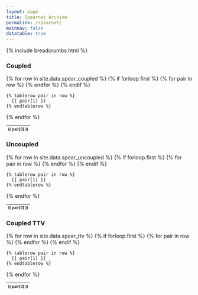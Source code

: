 ```yaml
---
layout: page
title: Spearnet Archive
permalink: /spearnet/
mainnav: false
datatable: true
---
```

{% include breadcrumbs.html %}

<script>
$(document).ready(function(){

    $('table.display').DataTable( {
        paging: true,
        stateSave: true,
        searching: true,
        scrollX: 5
    }
        );
});
</script>

### Coupled 

<table class="display" style="font-size:10px;">
  {% for row in site.data.spear_coupled %}
    {% if forloop.first %}
    <thead>
    <tr>
      {% for pair in row %}
        <th>{{ pair[0] }}</th>
      {% endfor %}
    </tr>
    </thead>
    {% endif %}

    {% tablerow pair in row %}
      {{ pair[1] }}
    {% endtablerow %}
  {% endfor %}
</table>

### Uncoupled

<table class="display" style="font-size:10px;">
  {% for row in site.data.spear_uncoupled %}
    {% if forloop.first %}
    <thead>
    <tr>
      {% for pair in row %}
        <th>{{ pair[0] }}</th>
      {% endfor %}
    </tr>
    </thead>
    {% endif %}

    {% tablerow pair in row %}
      {{ pair[1] }}
    {% endtablerow %}
  {% endfor %}
</table>

### Coupled TTV

<table class="display" style="font-size:10px;">
  {% for row in site.data.spear_ttv %}
    {% if forloop.first %}
    <thead>
    <tr>
      {% for pair in row %}
        <th>{{ pair[0] }}</th>
      {% endfor %}
    </tr>
    </thead>
    {% endif %}

    {% tablerow pair in row %}
      {{ pair[1] }}
    {% endtablerow %}
  {% endfor %}
</table>




